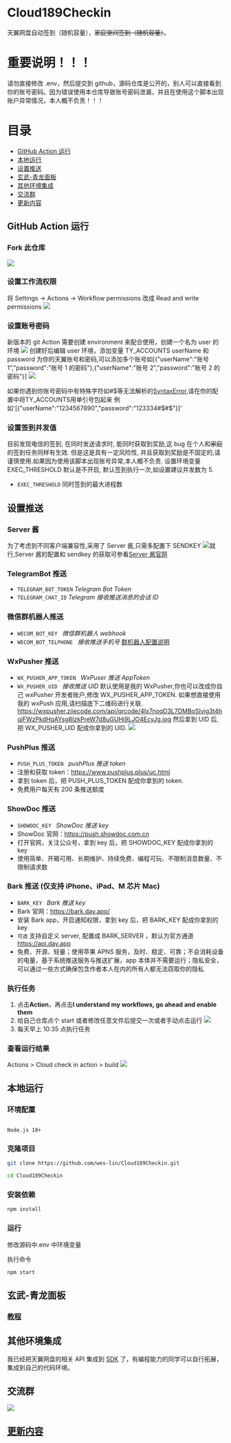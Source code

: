 # Cloud189Checkin

天翼网盘自动签到（随机容量），~~家庭空间签到（随机容量）~~。

# 重要说明！！！

请勿直接修改 .env，然后提交到 github，源码仓库是公开的，别人可以直接看到你的账号密码。因为错误使用本仓库导致账号密码泄漏，并且在使用这个脚本出现账户异常情况，本人概不负责！！！

# **目录**

- [GitHub Action 运行](#GitHubAction运行)
- [本地运行](#本地运行)
- [设置推送](#设置推送)
- [玄武-青龙面板](#玄武-青龙面板)
- [其他环境集成](#其他环境集成)
- [交流群](#交流群)
- [更新内容](#更新内容)

## GitHub Action 运行

### Fork 此仓库

![](https://cdn.jsdelivr.net/gh/wes-lin/Cloud189Checkin/image/fork.png)

### 设置工作流权限

将 Settings -> Actions -> Workflow permissions 改成 Read and write permissions
![](https://github.com/user-attachments/assets/28d27a78-73f2-489e-aa7e-cac87c0fc509)

### 设置账号密码

新版本的 git Action 需要创建 environment 来配合使用，创建一个名为 user 的环境
![](https://cdn.jsdelivr.net/gh/wes-lin/Cloud189Checkin/image/env.png)
创建好后编辑 user 环境，添加变量 TY_ACCOUNTS userName 和 password 为你的天翼账号和密码,可以添加多个账号如[{"userName":"账号 1","password":"账号 1 的密码"},{"userName":"账号 2","password":"账号 2 的密码"}]
![](https://cdn.jsdelivr.net/gh/wes-lin/Cloud189Checkin/image/accounts.jpg)

如果你遇到你账号密码中有特殊字符如#$等无法解析的[SyntaxError](https://github.com/wes-lin/Cloud189Checkin/issues/76),请在你的配置中将TY_ACCOUNTS用单引号包起来
例如'[{"userName":"1234567890","password":"123334#$#$"}]'

### 设置签到并发值

目前发现电信的签到, 在同时发送请求时, 能同时获取到奖励,这 bug 在个人和~~家庭~~的签到任务同样有生效. 但是这是具有一定风险性, 并且获取到奖励是不固定的,请谨慎使用.如果因为使用该脚本出现账号异常,本人概不负责. 设置环境变量 EXEC_THRESHOLD 默认是不开启, 默认签到执行一次,如设置建议并发数为 5.

- `EXEC_THRESHOLD` 同时签到的最大进程数

## 设置推送

### Server 酱

为了考虑到不同客户端兼容性,采用了 Server 酱,只需多配置下 SENDKEY
![](https://cdn.jsdelivr.net/gh/wes-lin/Cloud189Checkin/image/push.png)就行,Server 酱的配置和 sendkey 的获取可参看[Server 酱官网](https://sct.ftqq.com/)

### TelegramBot 推送

- `TELEGRAM_BOT_TOKEN` _Telegram Bot Token_
- `TELEGRAM_CHAT_ID` _Telegram 接收推送消息的会话 ID_

### 微信群机器人推送

- `WECOM_BOT_KEY ` _微信群机器人 webhook_
- `WECOM_BOT_TELPHONE ` _接收推送手机号_
  [群机器人配置说明](https://developer.work.weixin.qq.com/document/path/91770)

### WxPusher 推送

- `WX_PUSHER_APP_TOKEN ` _WxPuser 推送 AppToken_
- `WX_PUSHER_UID ` _接收推送 UID_
  默认使用是我的 WxPusher,你也可以改成你自己 wxPusher 开发者账户,修改 WX_PUSHER_APP_TOKEN. 如果想直接使用我的 wxPush 应用,请扫描底下二维码进行关联.
  https://wxpusher.zjiecode.com/api/qrcode/4Ix7noqD3L7DMBoSlvig3t4hqjFWzPkdHqAYsg8IzkPreW7d8uGUHi9LJO4EcyJg.jpg
  然后拿到 UID 后,把 WX_PUSHER_UID 配成你拿到的 UID.
  ![](https://cdn.jsdelivr.net/gh/wes-lin/Cloud189Checkin/image/wxpusher.jpg)

### PushPlus 推送

- `PUSH_PLUS_TOKEN ` _pushPlus 推送 token_
- 注册和获取 token：https://www.pushplus.plus/uc.html
- 拿到 token 后，把 PUSH_PLUS_TOKEN 配成你拿到的 token.
- 免费用户每天有 200 条推送额度

### ShowDoc 推送

- `SHOWDOC_KEY ` _ShowDoc 推送 key_
- ShowDoc 官网：https://push.showdoc.com.cn
- 打开官网，关注公众号，拿到 key 后，把 SHOWDOC_KEY 配成你拿到的 key
- 使用简单、开箱可用、长期维护、持续免费、编程可玩、不限制消息数量、不限制请求数

### Bark 推送 (仅支持 iPhone、iPad、M 芯片 Mac)

- `BARK_KEY ` _Bark 推送 key_
- Bark 官网：https://bark.day.app/
- 安装 Bark app，开启通知权限，拿到 key 后，把 BARK_KEY 配成你拿到的 key
- `可选` 支持自定义 server, 配置成 BARK_SERVER ，默认为官方通道 https://api.day.app
- 免费、开源、轻量；使用苹果 APNS 服务，及时、稳定、可靠；不会消耗设备的电量，基于系统推送服务与推送扩展，app 本体并不需要运行；隐私安全，可以通过一些方式确保包含作者本人在内的所有人都无法窃取你的隐私

### 执行任务

1. 点击**Action**，再点击**I understand my workflows, go ahead and enable them**
2. 给自己仓库点个 start 或者修改任意文件后提交一次或者手动点击运行
   ![](http://tu.yaohuo.me/imgs/2020/06/34ca160c972b9927.png)
3. 每天早上 10:35 点执行任务

### 查看运行结果

Actions > Cloud check in action > build
![](https://cdn.jsdelivr.net/gh/wes-lin/Cloud189Checkin/image/action.png)

## 本地运行

### 环境配置

```

Node.js 18+

```

### 克隆项目

```bash
git clone https://github.com/wes-lin/Cloud189Checkin.git
```

```bash
cd Cloud189Checkin
```

### 安装依赖

```bash
npm install
```

### 运行

修改源码中.env 中环境变量

执行命令

```bash
npm start
```

## 玄武-青龙面板

### [教程](doc/xuanwu)

## 其他环境集成

我已经把天翼网盘的相关 API 集成到 [SDK](https://github.com/wes-lin/cloud189-sdk) 了，有编程能力的同学可以自行拓展，集成到自己的代码环境。

## 交流群

![](https://cdn.jsdelivr.net/gh/wes-lin/Cloud189Checkin/image/group.jpg)

## [更新内容](https://github.com/wes-lin/Cloud189Checkin/wiki/更新内容)
